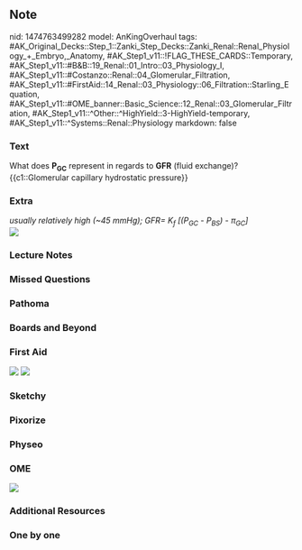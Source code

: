 ## Note
nid: 1474763499282
model: AnKingOverhaul
tags: #AK_Original_Decks::Step_1::Zanki_Step_Decks::Zanki_Renal::Renal_Physiology_+_Embryo,_Anatomy, #AK_Step1_v11::!FLAG_THESE_CARDS::Temporary, #AK_Step1_v11::#B&B::19_Renal::01_Intro::03_Physiology_I, #AK_Step1_v11::#Costanzo::Renal::04_Glomerular_Filtration, #AK_Step1_v11::#FirstAid::14_Renal::03_Physiology::06_Filtration::Starling_Equation, #AK_Step1_v11::#OME_banner::Basic_Science::12_Renal::03_Glomerular_Filtration, #AK_Step1_v11::^Other::^HighYield::3-HighYield-temporary, #AK_Step1_v11::^Systems::Renal::Physiology
markdown: false

### Text
<div>
  What does <b>P<sub>GC</sub></b> represent in regards to
  <b>GFR</b> (fluid exchange)?
</div>
<div>
  {{c1::Glomerular capillary hydrostatic pressure}}
</div>

### Extra
<div>
  <i>usually relatively high (~45 mmHg);</i> <i>GFR= K<sub>f</sub>
  [(P<sub>GC</sub> - P<sub>BS</sub>) - π<sub>GC</sub>]</i>
</div>
<div>
  <i><img src="paste-383046658294090.jpg"></i>
</div>

### Lecture Notes


### Missed Questions


### Pathoma


### Boards and Beyond


### First Aid
<img src="tmpI3Yq3I.png"> <img src="tmpw7xqhO.png">

### Sketchy


### Pixorize


### Physeo


### OME
<div class="ome-widget">
  <a href=
  "https://onlinemeded.org/spa/renal/glomerular-filtration/acquire?ref=anki">
  <img src="_OME_AnkiFlashcards_Lesson_5.png"></a>
</div>

### Additional Resources


### One by one

